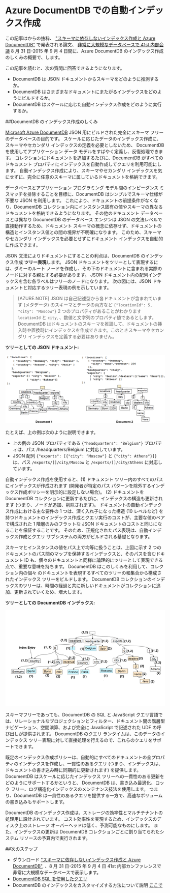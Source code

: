 <properties 
    pageTitle="DocumentDB での自動インデックス作成 | Microsoft Azure" 
    description="Azure DocumentDB で自動インデックス作成が機能するしくみについて説明します。" 
    services="documentdb" 
    authors="arramac" 
    manager="jhubbard" 
    editor="mimig" 
    documentationCenter=""/>

<tags 
    ms.service="documentdb" 
    ms.workload="data-services" 
    ms.tgt_pltfrm="na" 
    ms.devlang="na" 
    ms.topic="article" 
    ms.date="11/03/2015" 
    ms.author="arramac"/>
    
# Azure DocumentDB での自動インデックス作成

この記事はからの抜粋、 ["スキーマに依存しないインデックス作成と Azure DocumentDB"](http://www.vldb.org/pvldb/vol8/p1668-shukla.pdf) で発表される論文、 [非常に大規模なデータベースで 41st 内部会議](http://www.vldb.org/2015/) 8 月 31 日-2015 年 9 月 4 日間に、Azure DocumentDB のインデックス作成のしくみの概要で、します。 

この記事を読むと、次の質問に回答できるようになります。

- DocumentDB は JSON ドキュメントからスキーマをどのように推測するか。
- DocumentDB はさまざまなドキュメントにまたがるインデックスをどのようにビルドするか。
- DocumentDB はスケールに応じた自動インデックス作成をどのように実行するか。

##<a id="HowDocumentDBIndexingWorks"></a>DocumentDB のインデックス作成のしくみ

[Microsoft Azure DocumentDB](http://azure.microsoft.com/services/documentdb/) JSON 用にビルドされた完全にスキーマ フリーのデータベースの目的です。 スケールに応じたデータのインデックス作成に、スキーマやセカンダリ インデックスの定義を必要としないため、 DocumentDB を使用してアプリケーション データ モデルをすばやく定義し、反復処理できます。 コレクションにドキュメントを追加するたびに、DocumentDB がすべてのドキュメント プロパティにインデックスを自動作成してクエリを利用可能にします。 自動インデックス作成により、スキーマやセカンダリ インデックスを気にせずに、完全に任意のスキーマに属しているドキュメントを格納できます。

データベースとアプリケーション プログラミング モデル間のインピーダンス ミスマッチを排除することを目標に、DocumentDB はシンプルでスキーマ仕様が不要な JSON を利用します。 これにより、ドキュメントの前提条件がなくなり、DocumentDB コレクション内にインスタンス固有の値やスキーマの異なるドキュメントを格納できるようになります。 その他のドキュメント データベースとは異なり DocumentDB のデータベース エンジンは JSON の文法レベルで直接動作するため、ドキュメント スキーマの概念に依存せず、ドキュメントの構造とインスタンス値との間の境界が不明確になります。 このため、スキーマやセカンダリ インデックスを必要とせずにドキュメント インデックスを自動的に作成できます。

JSON 文法によりドキュメントにすることの利点は、DocumentDB のインデックス作成 **ツリー表現**します。 JSON ドキュメントをツリーとして表現するには、ダミーのルート ノードを作成し、その下のドキュメントに含まれる実際のノードに対する親とする必要があります。 JSON ドキュメント内の配列インデックスを含む各ラベルはツリーのノードになります。 次の図には、JSON ドキュメントと対応するツリー表現の例を示しています。

>[AZURE.NOTE] JSON は自己記述型から各ドキュメントが含まれています (メタデータ) のスキーマとデータの両方など `{"locationId": 5, "city": "Moscow"}` 2 つのプロパティがあることがわかります `locationId` と `city`, 、数値と文字列のプロパティ値であるとします。 DocumentDB はドキュメントのスキーマを推論して、ドキュメントの挿入時や置換時にインデックスを作成できます。このときスキーマやセカンダリ インデックスを定義する必要はありません。


**ツリーとしての JSON ドキュメント:**

![ツリーとしてのドキュメント](media/documentdb-indexing/DocumentsAsTrees.png)

たとえば、上の例は次のように説明できます。

- 上の例の JSON プロパティである `{"headquarters": "Belgium"}` プロパティは、パス /headquarters/Belgium に対応しています。
- JSON 配列 `{"exports": [{"city": “Moscow"}` と `{"city": Athens"}]}` は、パス `/exports/[]/city/Moscow` と `/exports/[]/city/Athens` に対応しています。

自動インデックス作成を使用すると、(1) ドキュメント ツリー内のすべてのパスにインデックスが作成されます (開発者が特定のパス パターンを除外するインデックス作成ポリシーを明示的に設定しない場合)。 (2) ドキュメントを DocumentDB コレクションに更新するたびに、インデックスの構造も更新されます (つまり、ノードが追加、削除されます)。 ドキュメントの自動インデックス作成における主な要件の 1 つは、深く入れ子になった構造 (10 レベルなど) を持つドキュメントのインデックス作成とクエリ実行のコストが、主要な値のペアで構成された 1 階層のみのフラットな JSON ドキュメントのコストと同じになることを保証することです。 そのため、正規化されたパス表現は、自動インデックス作成とクエリ サブシステムの両方がビルドされる基礎となります。

スキーマとインスタンスの値をパス上で均等に扱うことは、上図に示す 2 つのドキュメントのパス間のマップを保持するインデックスと、そのパスを含むドキュメント ID も、個々のドキュメントと同様に論理的にツリーとして表現できる点で、重要な意味を持ちます。 DocumentDB はこのしくみを利用して、コレクション内の個々 のドキュメントを表現するすべてのツリーの和集合から構成されたインデックス ツリーをビルドします。 DocumentDB コレクションのインデックスのツリーは、時間の経過と共に新しいドキュメントがコレクションに追加、更新されていくため、増大します。


**ツリーとしての DocumentDB インデックス:**

![ツリーとしてのインデックス](media/documentdb-indexing/IndexAsTree.png)

スキーマフリーであっても、DocumentDB の SQL と JavaScript クエリ言語では、リレーショナルなプロジェクションとフィルター、ドキュメント間の階層型ナビゲーション、空間演算、および完全に JavaScript で記述された UDF の呼び出しが提供されます。 DocumentDB のクエリ ランタイムは、このデータのインデックス ツリー表現に対して直接処理を行えるので、これらのクエリをサポートできます。

既定のインデックス作成ポリシーは、自動的にすべてのドキュメントの全プロパティのインデックスを作成し、一貫性のあるクエリ (つまり、インデックスは、ドキュメントの書き込み時に同期的に更新されます) を提供します。 DocumentDB はスケールに応じたインデックス ツリーへの一貫性のある更新をどのようにサポートするかというと、 DocumentDB は、書き込み最適化、ロック フリー、ログ構造化インデックスのメンテナンス技法を使用します。 つまり、DocumentDB は一貫性のあるクエリを提供する一方で、高速なボリュームの書き込みもサポートします。 

DocumentDB のインデックス作成は、ストレージの効率性とマルチテナントの処理用に設計されています。 コスト効率性を実現するため、インデックスのディスク上のストレージ オーバーヘッドは低く、予測可能なものにします。 また、インデックスの更新は DocumentDB コレクションごとに割り当てられたシステム リソースの予算内で実行されます。

##<a name="NextSteps"></a>次のステップ
- ダウンロード ["スキーマに依存しないインデックス作成と Azure DocumentDB"](http://www.vldb.org/pvldb/vol8/p1668-shukla.pdf), 、8 月 31 日-2015 年 9 月 4 日 41st 内部カンファレンスで非常に大規模なデータベースで表示します。
- [DocumentDB SQL を使用したクエリ](documentdb-sql-query.md)
- DocumentDB のインデックスをカスタマイズする方法について説明 [ここで](documentdb-indexing-policies.md)
 


